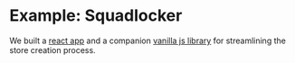 # Example: Squadlocker

We built a [react app](https://teamstore.squadlocker.com) and a companion [vanilla js library](http://d2c-cta.s3-website-us-west-2.amazonaws.com) for streamlining the store
creation process.
